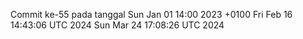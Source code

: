 Commit ke-55 pada tanggal Sun Jan 01 14:00 2023 +0100
Fri Feb 16 14:43:06 UTC 2024
Sun Mar 24 17:08:26 UTC 2024
